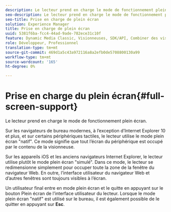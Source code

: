 ```yaml
---
description: Le lecteur prend en charge le mode de fonctionnement plein écran.
seo-description: Le lecteur prend en charge le mode de fonctionnement plein écran.
seo-title: Prise en charge de plein écran
solution: Experience Manager
title: Prise en charge de plein écran
uuid: 5381f6ba-fcc4-44ad-9ade-782ece31c10f
feature: Dynamic Media Classic, Visionneuses, SDK/API, Combiner des visionneuses de supports
role: Développeur, Professionnel
translation-type: tm+mt
source-git-commit: 469d1a5c43a972116a8a2efb0de5708800130a99
workflow-type: tm+mt
source-wordcount: '165'
ht-degree: 0%

---
```



# Prise en charge du plein écran{#full-screen-support}

Le lecteur prend en charge le mode de fonctionnement plein écran.

Sur les navigateurs de bureau modernes, à l’exception d’Internet Explorer 10 et plus, et sur certains périphériques tactiles, le lecteur utilise le mode plein écran &quot;natif&quot;. Ce mode signifie que tout l’écran du périphérique est occupé par le contenu de la visionneuse.

Sur les appareils iOS et les anciens navigateurs Internet Explorer, le lecteur utilise plutôt le mode plein écran &quot;simulé&quot;. Dans ce mode, le lecteur se redimensionne simplement pour occuper toute la zone de la fenêtre du navigateur Web. En outre, l’interface utilisateur du navigateur Web et d’autres fenêtres sont toujours visibles à l’écran.

Un utilisateur final entre en mode plein écran et le quitte en appuyant sur le bouton Plein écran de l’interface utilisateur du lecteur. Lorsque le mode plein écran &quot;natif&quot; est utilisé sur le bureau, il est également possible de le quitter en appuyant sur **Esc**.
